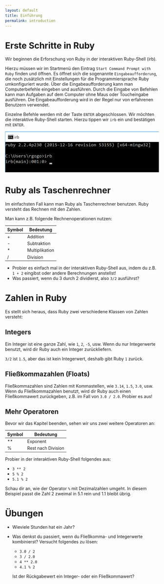 ```yaml
---
layout: default
title: Einführung
permalink: introduction
---
```


# Erste Schritte in Ruby

Wir beginnen die Erforschung von Ruby in der interaktiven Ruby-Shell (irb).

Hierzu müssen wir im Startmenü den Eintrag `Start Command Prompt with Ruby` finden und öffnen.
Es öffnet sich die sogenannte `Eingabeaufforderung`, die noch zusätzlich mit Einstellungen für die Programmiersprache Ruby umkonfiguriert wurde.
Über die Eingabeaufforderung kann man Computerbefehle eingeben und ausführen.
Durch die Eingabe von Befehlen kann man Aufgaben auf dem Computer ohne Maus oder Toucheingabe ausführen.
Die Eingabeaufforderung wird in der Regel nur von erfahrenen Benutzern verwendet.

Einzelne Befehle werden mit der Taste `ENTER` abgeschlossen.
Wir möchten die interaktive Ruby-Shell starten.
Hierzu tippen wir `irb` ein und bestätigen mit `ENTER`.

![IRB](/images/irb-start.png "IRB")

# Ruby als Taschenrechner

Im einfachsten Fall kann man Ruby als Taschenrechner benutzen.
Ruby versteht das Rechnen mit den Zahlen.

Man kann z.B. folgende Rechnenoperationen nutzen:

| Symbol | Bedeutung      |
|--------|----------------|
| +      | Addition       |
| -      | Subtraktion    |
| *      | Multiplikation |
| /      | Division       |

* Probier es einfach mal in der interaktiven Ruby-Shell aus, indem du z.B. `1 + 2` eingibst oder andere Berechnungen anstellst!
* Was passiert, wenn du 3 durch 2 dividierst, also `3/2` ausführst?

# Zahlen in Ruby

Es stellt sich heraus, dass Ruby zwei verschiedene Klassen von Zahlen versteht:

## Integers

Ein Integer ist eine ganze Zahl, wie `1`, `2`, `-5`, usw.
Wenn du nur Integerwerte benutzt, wird dir Ruby auch ein Integer zurückliefern.

`3/2` ist `1.5`, aber das ist kein Integerwert, deshalb gibt Ruby `1` zurück.


## Fließkommazahlen (Floats)

Fließkommazahlen sind Zahlen mit Kommastellen, wie `3.14`, `1.5`, `3.0`, usw.
Wenn du Fließkommazahlen benutzt, wird dir Ruby auch einen Fließkommawert zurückgeben, z.B. im Fall von `3.0 / 2.0`.
Probier es aus!

## Mehr Operatoren

Bevor wir das Kapitel beenden, sehen wir uns zwei weitere Operatoren an:

| Symbol | Bedeutung          |
|--------|--------------------|
| **     | Exponent           |
| %      | Rest nach Division |

Probier in der interaktiven Ruby-Shell folgendes aus:

* `3 ** 2`
* `5 % 2`
* `5.1 % 2`

Schau dir an, wie der Operator `%` mit Dezimalzahlen umgeht.
In diesem Beispiel passt die Zahl 2 zweimal in 5.1 rein und 1.1 bleibt übrig.

# Übungen

* Wieviele Stunden hat ein Jahr?

* Was denkst du passiert, wenn du Fließkomma- und Integerwerte kombinierst? Versucht folgendes zu lösen:
  * `3.0 / 2`
  * `3 / 2.0`
  * `4 ** 2.0`
  * `4.1 % 2`

  Ist der Rückgabewert ein Integer- oder ein Fließkommawert?
